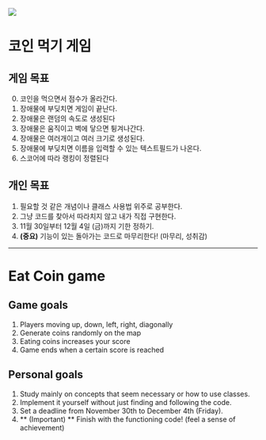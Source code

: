 
![](https://media.vlpt.us/images/kyukim/post/3497e68e-c39c-4efe-9457-ecfcf7466df7/Dec-07-2020%2008-13-52.gif)
# 코인 먹기 게임
## 게임 목표
0. 코인을 먹으면서 점수가 올라간다.
1. 장애물에 부딪치면 게임이 끝난다.
2. 장애물은 랜덤의 속도로 생성된다
3. 장애물은 움직이고 벽에 닿으면 튕겨나간다.
4. 장애물은 여러개이고 여러 크기로 생성된다.
5. 장애물에 부딪치면 이름을 입력할 수 있는 텍스트필드가 나온다.
6. 스코어에 따라 랭킹이 정렬된다

## 개인 목표
1. 필요할 것 같은 개념이나 클래스 사용법 위주로 공부한다.
2. 그냥 코드를 찾아서 따라치지 않고 내가 직접 구현한다.
3. 11월 30일부터 12월 4일 (금)까지 기한 정하기.
4. **(중요)** 기능이 있는 돌아가는 코드로 마무리한다! (마무리, 성취감)

---

# Eat Coin game
## Game goals
1. Players moving up, down, left, right, diagonally
2. Generate coins randomly on the map
3. Eating coins increases your score
4. Game ends when a certain score is reached

## Personal goals
1. Study mainly on concepts that seem necessary or how to use classes.
2. Implement it yourself without just finding and following the code.
3. Set a deadline from November 30th to December 4th (Friday).
4. ** (Important) ** Finish with the functioning code! (feel a sense of achievement)
